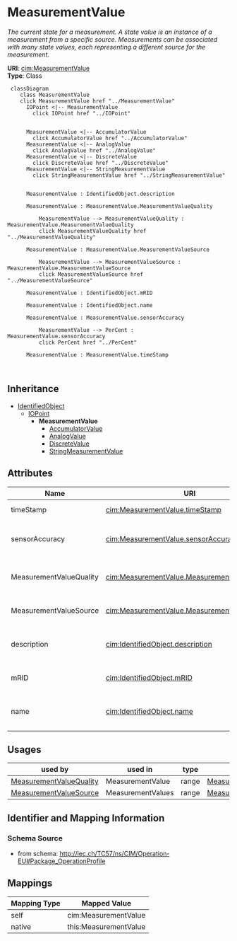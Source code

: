 # MeasurementValue


_The current state for a measurement. A state value is an instance of a measurement from a specific source. Measurements can be associated with many state values, each representing a different source for the measurement._





**URI**: [cim:MeasurementValue](http://iec.ch/TC57/CIM100#MeasurementValue)<br />
**Type**: Class




```mermaid
 classDiagram
    class MeasurementValue
    click MeasurementValue href "../MeasurementValue"
      IOPoint <|-- MeasurementValue
        click IOPoint href "../IOPoint"
      

      MeasurementValue <|-- AccumulatorValue
        click AccumulatorValue href "../AccumulatorValue"
      MeasurementValue <|-- AnalogValue
        click AnalogValue href "../AnalogValue"
      MeasurementValue <|-- DiscreteValue
        click DiscreteValue href "../DiscreteValue"
      MeasurementValue <|-- StringMeasurementValue
        click StringMeasurementValue href "../StringMeasurementValue"
      
      
      MeasurementValue : IdentifiedObject.description
        
      MeasurementValue : MeasurementValue.MeasurementValueQuality
        
          MeasurementValue --> MeasurementValueQuality : MeasurementValue.MeasurementValueQuality
          click MeasurementValueQuality href "../MeasurementValueQuality"
        
      MeasurementValue : MeasurementValue.MeasurementValueSource
        
          MeasurementValue --> MeasurementValueSource : MeasurementValue.MeasurementValueSource
          click MeasurementValueSource href "../MeasurementValueSource"
        
      MeasurementValue : IdentifiedObject.mRID
        
      MeasurementValue : IdentifiedObject.name
        
      MeasurementValue : MeasurementValue.sensorAccuracy
        
          MeasurementValue --> PerCent : MeasurementValue.sensorAccuracy
          click PerCent href "../PerCent"
        
      MeasurementValue : MeasurementValue.timeStamp
        
      
```





## Inheritance
* [IdentifiedObject](IdentifiedObject.md)
    * [IOPoint](IOPoint.md)
        * **MeasurementValue**
            * [AccumulatorValue](AccumulatorValue.md)
            * [AnalogValue](AnalogValue.md)
            * [DiscreteValue](DiscreteValue.md)
            * [StringMeasurementValue](StringMeasurementValue.md)



## Attributes


| Name | URI | Cardinality and Range | Description | Inheritance |
| ---  | --- | --- | --- | --- |
| timeStamp | [cim:MeasurementValue.timeStamp](http://iec.ch/TC57/CIM100#MeasurementValue.timeStamp) | 0..1 <br />  date  | The time when the value was last updated | direct |
| sensorAccuracy | [cim:MeasurementValue.sensorAccuracy](http://iec.ch/TC57/CIM100#MeasurementValue.sensorAccuracy) | 0..1 <br />  [PerCent](PerCent.md)  | The limit, expressed as a percentage of the sensor maximum, that errors will ... | direct |
| MeasurementValueQuality | [cim:MeasurementValue.MeasurementValueQuality](http://iec.ch/TC57/CIM100#MeasurementValue.MeasurementValueQuality) | 0..1 <br />  [MeasurementValueQuality](MeasurementValueQuality.md)  | A MeasurementValue has a MeasurementValueQuality associated with it | direct |
| MeasurementValueSource | [cim:MeasurementValue.MeasurementValueSource](http://iec.ch/TC57/CIM100#MeasurementValue.MeasurementValueSource) | 1 <br />  [MeasurementValueSource](MeasurementValueSource.md)  | A reference to the type of source that updates the MeasurementValue, e | direct |
| description | [cim:IdentifiedObject.description](http://iec.ch/TC57/CIM100#IdentifiedObject.description) | 0..1 <br />  string  | The description is a free human readable text describing or naming the object | [IdentifiedObject](IdentifiedObject.md) |
| mRID | [cim:IdentifiedObject.mRID](http://iec.ch/TC57/CIM100#IdentifiedObject.mRID) | 1 <br />  string  | Master resource identifier issued by a model authority | [IdentifiedObject](IdentifiedObject.md) |
| name | [cim:IdentifiedObject.name](http://iec.ch/TC57/CIM100#IdentifiedObject.name) | 1 <br />  string  | The name is any free human readable and possibly non unique text naming the o... | [IdentifiedObject](IdentifiedObject.md) |





## Usages

| used by | used in | type | used |
| ---  | --- | --- | --- |
| [MeasurementValueQuality](MeasurementValueQuality.md) | MeasurementValue | range | [MeasurementValue](MeasurementValue.md) |
| [MeasurementValueSource](MeasurementValueSource.md) | MeasurementValues | range | [MeasurementValue](MeasurementValue.md) |






## Identifier and Mapping Information







### Schema Source


* from schema: http://iec.ch/TC57/ns/CIM/Operation-EU#Package_OperationProfile





## Mappings

| Mapping Type | Mapped Value |
| ---  | ---  |
| self | cim:MeasurementValue |
| native | this:MeasurementValue |




